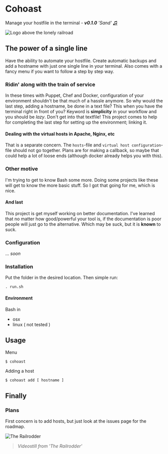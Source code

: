 Cohoast 
===
Manage your hostfile in the terminal - ___v0.1.0___ _'Sand'_ [♫](https://play.spotify.com/track/0pu6LHgjcYVQZPnPgxFbzi) 

![Logo above the lonely railroad](http://i.imgur.com/S0UDcX1.jpg "Influence your hostfile in the terminal")


## The power of a single line
Have the ability to automate your hostfile. Create automatic backups and add a hostname with just one single line in your terminal. Also comes with a fancy menu if you want to follow a step by step way.


### Ridin' along with the train of service
In these times with Puppet, Chef and Docker, configuration of your environment shouldn't be that much of a hassle anymore. So why would the last step, adding a hostname, be done in a text file? This when you have the terminal right in front of you?
Keyword is **simplicity** in your workflow and you should be _lazy_. Don't get into that textfile! 
This project comes to help for completing the last step for setting up the environment; linking it.

#### Dealing with the virtual hosts in Apache, Nginx, etc
That is a separate concern. The `hosts`-file and `virtual host configuration`-file should not go together. Plans are for making a callback, so maybe that could help a lot of loose ends (although docker already helps you with this).

### Other motive
I'm trying to get to know Bash some more. Doing some projects like these will get to know the more basic stuff. So I got that going for me, which is nice. 

#### And last
This project is get myself working on better documentation. I've learned that no matter how good/powerful your tool is, if the documentation is poor people will just go to the alternative. Which may be suck, but it is __known__ to suck. 


### Configuration
... _soon_

### Installation

Put the folder in the desired location. Then simple run:

    . run.sh
    
#### Environment 

Bash in 
- osx
- linux ( not tested ) 




## Usage

Menu

    $ cohoast

Adding a host

    $ cohoast add [ hostname ]
    
## Finally

### Plans
First concern is to add hosts, but just look at the issues page for the roadmap.


![The Railrodder](http://blog.nfb.ca/wp-content/uploads/2013/10/BUSTER-KEATON-insert_31.jpg "")

> _Videostill from 'The Railrodder'_

